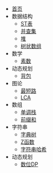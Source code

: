 * [首页](/)
* 数据结构
    * [ST表](src/ST表.md)
    * [并查集](src/并查集.md)
    * [堆](src/堆.md)
    * [树状数组](src/树状数组.md)
* 数学
    * [素数](src/素数.md)
* 动态规划
    * [背包](src/背包.md)
* 图论
    * [最短路](src/最短路.md)
    * [LCA](src/LCA.md)
* 数组
    * [单调栈](src/单调栈.md)
    * [前缀和](src/前缀和.md)
* 字符串
    * [字典树](src/字典树.md)
    * [Z函数](src/z函数.md)
    * [字符串哈希](src/字符串哈希.md)
* 动态规划
    * [数位DP](src/数位dp.md)

